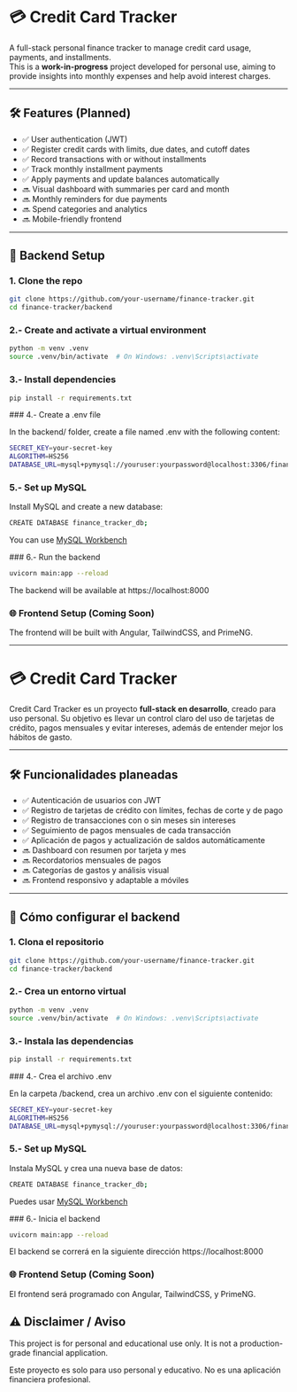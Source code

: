 # 💳 Credit Card Tracker

A full-stack personal finance tracker to manage credit card usage, payments, and installments.  
This is a **work-in-progress** project developed for personal use, aiming to provide insights into monthly expenses and help avoid interest charges.

---

## 🛠️ Features (Planned)

- ✅ User authentication (JWT)
- ✅ Register credit cards with limits, due dates, and cutoff dates
- ✅ Record transactions with or without installments
- ✅ Track monthly installment payments
- ✅ Apply payments and update balances automatically
- 🔜 Visual dashboard with summaries per card and month
- 🔜 Monthly reminders for due payments
- 🔜 Spend categories and analytics
- 🔜 Mobile-friendly frontend

---

## 🚀 Backend Setup

### 1. Clone the repo

```bash
git clone https://github.com/your-username/finance-tracker.git
cd finance-tracker/backend
```
### 2.- Create and activate a virtual environment 

``` bash
python -m venv .venv
source .venv/bin/activate  # On Windows: .venv\Scripts\activate
```

### 3.- Install dependencies

```bash
pip install -r requirements.txt
```

### 4.- Create a .env file

In the backend/ folder, create a file named .env with the following content:

``` bash
SECRET_KEY=your-secret-key
ALGORITHM=HS256
DATABASE_URL=mysql+pymysql://youruser:yourpassword@localhost:3306/finance_tracker_db
```

### 5.- Set up MySQL

Install MySQL and create a new database:

```bash
CREATE DATABASE finance_tracker_db;
```
You can use [MySQL Workbench](https://dev.mysql.com/downloads/workbench/)

### 6.- Run the backend

```bash
uvicorn main:app --reload
```
The backend will be available at https://localhost:8000

### 🌐 Frontend Setup (Coming Soon)
The frontend will be built with Angular, TailwindCSS, and PrimeNG.


---

# 💳 Credit Card Tracker

Credit Card Tracker es un proyecto **full-stack en desarrollo**, creado para uso personal. Su objetivo es llevar un control claro del uso de tarjetas de crédito, pagos mensuales y evitar intereses, además de entender mejor los hábitos de gasto.

---

## 🛠️ Funcionalidades planeadas

 - ✅ Autenticación de usuarios con JWT
 - ✅ Registro de tarjetas de crédito con límites, fechas de corte y de pago
 - ✅ Registro de transacciones con o sin meses sin intereses
 - ✅ Seguimiento de pagos mensuales de cada transacción
 - ✅ Aplicación de pagos y actualización de saldos automáticamente
 - 🔜 Dashboard con resumen por tarjeta y mes
 - 🔜 Recordatorios mensuales de pagos
 - 🔜 Categorías de gastos y análisis visual
 - 🔜 Frontend responsivo y adaptable a móviles

---

## 🚀 Cómo configurar el backend

### 1. Clona el repositorio

```bash
git clone https://github.com/your-username/finance-tracker.git
cd finance-tracker/backend
```
### 2.- Crea un entorno virtual

``` bash
python -m venv .venv
source .venv/bin/activate  # On Windows: .venv\Scripts\activate
```

### 3.- Instala las dependencias

```bash
pip install -r requirements.txt
```

### 4.- Crea el archivo .env

En la carpeta /backend, crea un archivo .env con el siguiente contenido:

``` bash
SECRET_KEY=your-secret-key
ALGORITHM=HS256
DATABASE_URL=mysql+pymysql://youruser:yourpassword@localhost:3306/finance_tracker_db
```

### 5.- Set up MySQL

Instala MySQL y crea una nueva base de datos:

```bash
CREATE DATABASE finance_tracker_db;
```
Puedes usar [MySQL Workbench](https://dev.mysql.com/downloads/workbench/)

### 6.- Inicia el backend

```bash
uvicorn main:app --reload
```
El backend se correrá en la siguiente dirección https://localhost:8000

### 🌐 Frontend Setup (Coming Soon)
El frontend será programado con Angular, TailwindCSS, y PrimeNG.


## ⚠️ Disclaimer / Aviso
This project is for personal and educational use only. It is not a production-grade financial application.

Este proyecto es solo para uso personal y educativo. No es una aplicación financiera profesional.